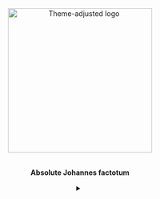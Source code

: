 <div align="center">
    <picture>
        <source media="(prefers-color-scheme: dark)" srcset="/logo_gh_dark.webp"/>
        <source media="(prefers-color-scheme: light)" srcset="/logo_gh_light.webp"/>
        <img alt="Theme-adjusted logo" src="/logo_gh_dark.webp" width="288" height="288"/>
    </picture>
</div>
<br/>
<p align="center"><b>Absolute Johannes factotum</b></p>

<details align="center">
    <summary></summary>
    <dl align="justify">
        <dt>
            <a href="{{SCP_URL}}" title="{{SCP_TITLE_ALT}}">{{SCP_TITLE}}</a>
            <sup><span title="This uses GitHub Actions to periodically pull new data from the SCP Foundation Wiki and summarize it with Google's Gemini family of models. Since this process is automated, please use the email in my GitHub profile to inform me of any errors or inappropriate content."><mark>(?)</mark></span></sup>
        </dt>
        <dd>{{SCP_SUMMARY}}</dd>
        <dt>
            <a href="{{WIKIPEDIA_URL}}">{{WIKIPEDIA_TITLE}}</a>
            <sup><span title="This uses GitHub Actions to periodically pull random Wikipedia articles from interesting and mystical categories — like unsolved internet mysteries — and summarize it with Google's Gemini family of models. Since this process is automated, please use the email in my GitHub profile to inform me of any errors or inappropriate content."><mark>(?)</mark></span></sup>
        </dt>
        <dd>{{WIKIPEDIA_SUMMARY}}</dd>
    </dl>
</details>
